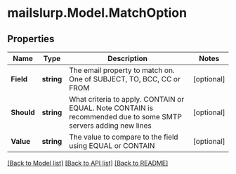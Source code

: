 
# mailslurp.Model.MatchOption

## Properties

Name | Type | Description | Notes
------------ | ------------- | ------------- | -------------
**Field** | **string** | The email property to match on. One of SUBJECT, TO, BCC, CC or FROM | [optional] 
**Should** | **string** | What criteria to apply. CONTAIN or EQUAL. Note CONTAIN is recommended due to some SMTP servers adding new lines | [optional] 
**Value** | **string** | The value to compare to the field using EQUAL or CONTAIN | [optional] 

[[Back to Model list]](../README.md#documentation-for-models)
[[Back to API list]](../README.md#documentation-for-api-endpoints)
[[Back to README]](../README.md)

